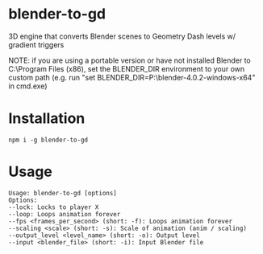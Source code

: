 # blender-to-gd
3D engine that converts Blender scenes to Geometry Dash levels w/ gradient triggers 

NOTE: if you are using a portable version or have not installed Blender to C:\Program Files (x86), set the BLENDER_DIR environment to your own custom path (e.g. run "set BLENDER_DIR=P:\blender-4.0.2-windows-x64" in cmd.exe)

# Installation
```
npm i -g blender-to-gd
```

# Usage
```
Usage: blender-to-gd [options]
Options:
--lock: Locks to player X
--loop: Loops animation forever
--fps <frames_per_second> (short: -f): Loops animation forever
--scaling <scale> (short: -s): Scale of animation (anim / scaling)
--output_level <level_name> (short: -o): Output level
--input <blender_file> (short: -i): Input Blender file
```
